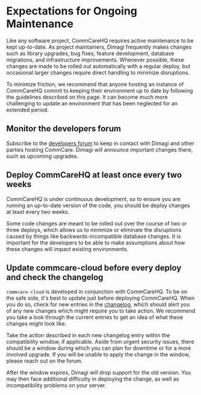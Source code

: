 # Expectations for Ongoing Maintenance

Like any software project, CommCareHQ requires active maintenance to be kept
up-to-date. As project maintainers, Dimagi frequently makes changes such as
library upgrades, bug fixes, feature development, database migrations, and
infrastructure improvements. Whenever possible, these changes are made to be
rolled out automatically with a regular deploy, but occasional larger changes
require direct handling to minimize disruptions.

To minimize friction, we recommend that anyone hosting an instance of CommCareHQ
commit to keeping their environment up to date by following the guidelines
described on this page. It can become much more challenging to update an
environment that has been neglected for an extended period.


## Monitor the developers forum

Subscribe to the [developers forum](https://forum.dimagi.com/c/developers/5) to
keep in contact with Dimagi and other parties hosting CommCare. Dimagi will
announce important changes there, such as upcoming upgrades.


## Deploy CommCareHQ at least once every two weeks

CommCareHQ is under continuous development, so to ensure you are running an
up-to-date version of the code, you should be deploy changes at least every two
weeks.

Some code changes are meant to be rolled out over the course of two or three
deploys, which allows us to minimize or eliminate the disruptions caused by
things like backwards-incompatible database changes. It is important for the
developers to be able to make assumptions about how these changes will impact
existing environments.


## Update commcare-cloud before every deploy and check the changelog

`commcare-cloud` is developed in conjunction with CommCareHQ. To be on the safe
side, it's best to update just before deploying CommCareHQ. When you do so,
check for new entries in the [changelog](https://dimagi.github.io/commcare-cloud/changelog/),
which should alert you of any new changes which might require you to take
action. We recommend you take a look through the current entries to get an idea
of what these changes might look like.

Take the action described in each new changelog entry within the compatibility
window, if applicable. Aside from urgent security issues, there should be a
window during which you can plan for downtime or for a more involved upgrade. If
you will be unable to apply the change in the window, please reach out on the
forum.

After the window expires, Dimagi will drop support for the old version. You may
then face additional difficulty in deploying the change, as well as
incompatibility problems on your server.
